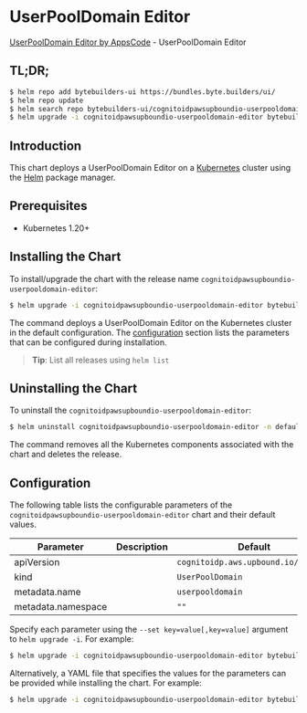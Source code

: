 # UserPoolDomain Editor

[UserPoolDomain Editor by AppsCode](https://byte.builders) - UserPoolDomain Editor

## TL;DR;

```bash
$ helm repo add bytebuilders-ui https://bundles.byte.builders/ui/
$ helm repo update
$ helm search repo bytebuilders-ui/cognitoidpawsupboundio-userpooldomain-editor --version=v0.4.18
$ helm upgrade -i cognitoidpawsupboundio-userpooldomain-editor bytebuilders-ui/cognitoidpawsupboundio-userpooldomain-editor -n default --create-namespace --version=v0.4.18
```

## Introduction

This chart deploys a UserPoolDomain Editor on a [Kubernetes](http://kubernetes.io) cluster using the [Helm](https://helm.sh) package manager.

## Prerequisites

- Kubernetes 1.20+

## Installing the Chart

To install/upgrade the chart with the release name `cognitoidpawsupboundio-userpooldomain-editor`:

```bash
$ helm upgrade -i cognitoidpawsupboundio-userpooldomain-editor bytebuilders-ui/cognitoidpawsupboundio-userpooldomain-editor -n default --create-namespace --version=v0.4.18
```

The command deploys a UserPoolDomain Editor on the Kubernetes cluster in the default configuration. The [configuration](#configuration) section lists the parameters that can be configured during installation.

> **Tip**: List all releases using `helm list`

## Uninstalling the Chart

To uninstall the `cognitoidpawsupboundio-userpooldomain-editor`:

```bash
$ helm uninstall cognitoidpawsupboundio-userpooldomain-editor -n default
```

The command removes all the Kubernetes components associated with the chart and deletes the release.

## Configuration

The following table lists the configurable parameters of the `cognitoidpawsupboundio-userpooldomain-editor` chart and their default values.

|     Parameter      | Description |                    Default                     |
|--------------------|-------------|------------------------------------------------|
| apiVersion         |             | <code>cognitoidp.aws.upbound.io/v1beta1</code> |
| kind               |             | <code>UserPoolDomain</code>                    |
| metadata.name      |             | <code>userpooldomain</code>                    |
| metadata.namespace |             | <code>""</code>                                |


Specify each parameter using the `--set key=value[,key=value]` argument to `helm upgrade -i`. For example:

```bash
$ helm upgrade -i cognitoidpawsupboundio-userpooldomain-editor bytebuilders-ui/cognitoidpawsupboundio-userpooldomain-editor -n default --create-namespace --version=v0.4.18 --set apiVersion=cognitoidp.aws.upbound.io/v1beta1
```

Alternatively, a YAML file that specifies the values for the parameters can be provided while
installing the chart. For example:

```bash
$ helm upgrade -i cognitoidpawsupboundio-userpooldomain-editor bytebuilders-ui/cognitoidpawsupboundio-userpooldomain-editor -n default --create-namespace --version=v0.4.18 --values values.yaml
```
